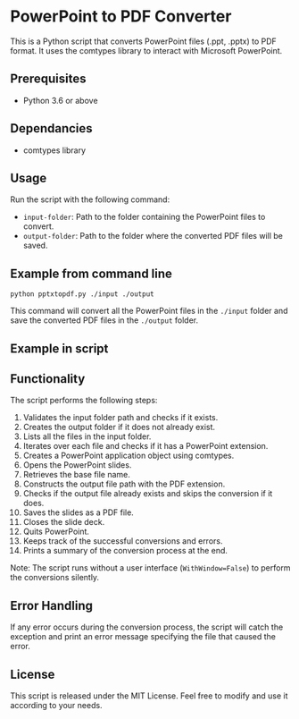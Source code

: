 # PowerPoint to PDF Converter

This is a Python script that converts PowerPoint files (.ppt, .pptx) to PDF format. It uses the comtypes library to interact with Microsoft PowerPoint.

## Prerequisites

- Python 3.6 or above


## Dependancies 

- comtypes library 

## Usage

Run the script with the following command:

- `input-folder`: Path to the folder containing the PowerPoint files to convert.
- `output-folder`: Path to the folder where the converted PDF files will be saved.

## Example from command line

```shell
python pptxtopdf.py ./input ./output
```

This command will convert all the PowerPoint files in the `./input` folder and save the converted PDF files in the `./output` folder.

## Example in script



## Functionality

The script performs the following steps:

1. Validates the input folder path and checks if it exists.
2. Creates the output folder if it does not already exist.
3. Lists all the files in the input folder.
4. Iterates over each file and checks if it has a PowerPoint extension.
5. Creates a PowerPoint application object using comtypes.
6. Opens the PowerPoint slides.
7. Retrieves the base file name.
8. Constructs the output file path with the PDF extension.
9. Checks if the output file already exists and skips the conversion if it does.
10. Saves the slides as a PDF file.
11. Closes the slide deck.
12. Quits PowerPoint.
13. Keeps track of the successful conversions and errors.
14. Prints a summary of the conversion process at the end.

Note: The script runs without a user interface (`WithWindow=False`) to perform the conversions silently.

## Error Handling

If any error occurs during the conversion process, the script will catch the exception and print an error message specifying the file that caused the error.

## License

This script is released under the MIT License. Feel free to modify and use it according to your needs.
